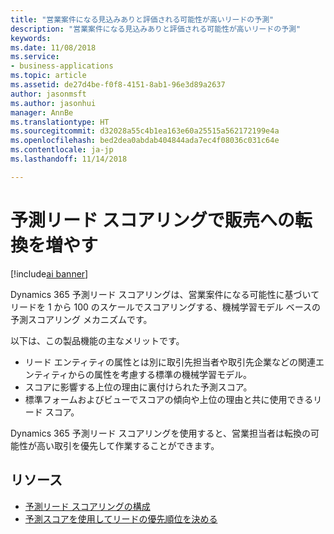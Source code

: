 ```yaml
---
title: "営業案件になる見込みありと評価される可能性が高いリードの予測"
description: "営業案件になる見込みありと評価される可能性が高いリードの予測"
keywords: 
ms.date: 11/08/2018
ms.service:
- business-applications
ms.topic: article
ms.assetid: de27d4be-f0f8-4151-8ab1-96e3d89a2637
author: jasonmsft
ms.author: jasonhui
manager: AnnBe
ms.translationtype: HT
ms.sourcegitcommit: d32028a55c4b1ea163e60a25515a562172199e4a
ms.openlocfilehash: bed2dea0abdab404844ada7ec4f08036c031c64e
ms.contentlocale: ja-jp
ms.lasthandoff: 11/14/2018

---
```


# <a name="increase-sales-conversions-with-predictive-lead-scoring"></a>予測リード スコアリングで販売への転換を増やす

[!include[ai banner](../includes/ai.md)] 

Dynamics 365 予測リード スコアリングは、営業案件になる可能性に基づいてリードを 1 から 100 のスケールでスコアリングする、機械学習モデル ベースの予測スコアリング メカニズムです。 

以下は、この製品機能の主なメリットです。 

-  リード エンティティの属性とは別に取引先担当者や取引先企業などの関連エンティティからの属性を考慮する標準の機械学習モデル。 
-  スコアに影響する上位の理由に裏付けられた予測スコア。 
-  標準フォームおよびビューでスコアの傾向や上位の理由と共に使用できるリード スコア。 

Dynamics 365 予測リード スコアリングを使用すると、営業担当者は転換の可能性が高い取引を優先して作業することができます。 

## <a name="resources"></a>リソース

- [予測リード スコアリングの構成](https://docs.microsoft.com/dynamics365/ai/sales/configure-enable-dynamics-365-ai-sales#configure-predictive-lead-scoring)
- [予測スコアを使用してリードの優先順位を決める](https://docs.microsoft.com/dynamics365/ai/sales/work-predictive-lead-scoring)

